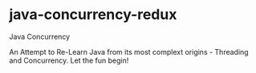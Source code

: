 # java-concurrency-redux
Java Concurrency

An Attempt to Re-Learn Java from its most complext origins - Threading and Concurrency.  Let the fun begin!
